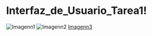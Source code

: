 # Interfaz_de_Usuario_Tarea1!
![Imagenn1](https://github.com/wacostam/Interfaz_de_Usuario_Tarea1/assets/127812370/89f7439d-8412-43c2-bb82-4eafc76645d5)
![Imagenn2](https://github.com/wacostam/Interfaz_de_Usuario_Tarea1/assets/127812370/2cc436ed-4a43-462e-8bc0-ceb0b2dfeb35)
[Imagenn3](https://github.com/wacostam/Interfaz_de_Usuario_Tarea1/assets/127812370/90bdffdc-8ca0-4c78-96a0-009287fcaec2)
